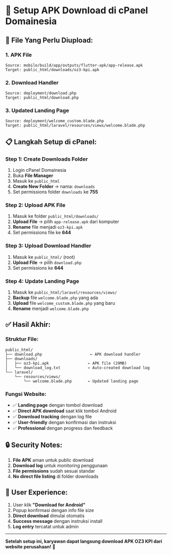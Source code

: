 # 🚀 Setup APK Download di cPanel Domainesia

## 📁 **File Yang Perlu Diupload:**

### 1. **APK File**
```
Source: mobile/build/app/outputs/flutter-apk/app-release.apk
Target: public_html/downloads/oz3-kpi.apk
```

### 2. **Download Handler**
```
Source: deployment/download.php  
Target: public_html/download.php
```

### 3. **Updated Landing Page**
```
Source: deployment/welcome_custom.blade.php
Target: public_html/laravel/resources/views/welcome.blade.php
```

## 📋 **Langkah Setup di cPanel:**

### **Step 1: Create Downloads Folder**
1. Login cPanel Domainesia
2. Buka **File Manager**
3. Masuk ke `public_html`
4. **Create New Folder** → nama: `downloads`
5. Set permissions folder `downloads` ke **755**

### **Step 2: Upload APK File**
1. Masuk ke folder `public_html/downloads/`
2. **Upload File** → pilih `app-release.apk` dari komputer
3. **Rename** file menjadi `oz3-kpi.apk`
4. Set permissions file ke **644**

### **Step 3: Upload Download Handler**
1. Masuk ke `public_html/` (root)
2. **Upload File** → pilih `download.php`
3. Set permissions ke **644**

### **Step 4: Update Landing Page**
1. Masuk ke `public_html/laravel/resources/views/`
2. **Backup** file `welcome.blade.php` yang ada
3. **Upload** file `welcome_custom.blade.php` yang baru
4. **Rename** menjadi `welcome.blade.php`

## ✅ **Hasil Akhir:**

### **Struktur File:**
```
public_html/
├── download.php                     ← APK download handler
├── downloads/
│   ├── oz3-kpi.apk                 ← APK file (29MB)
│   └── download_log.txt            ← Auto-created download log
└── laravel/
    └── resources/views/
        └── welcome.blade.php       ← Updated landing page
```

### **Fungsi Website:**
- ✅ **Landing page** dengan tombol download
- ✅ **Direct APK download** saat klik tombol Android
- ✅ **Download tracking** dengan log file
- ✅ **User-friendly** dengan konfirmasi dan instruksi
- ✅ **Professional** dengan progress dan feedback

## 🔒 **Security Notes:**

1. **File APK** aman untuk public download
2. **Download log** untuk monitoring penggunaan
3. **File permissions** sudah sesuai standar
4. **No direct file listing** di folder downloads

## 📱 **User Experience:**

1. User klik **"Download for Android"**
2. Popup konfirmasi dengan info file size
3. **Direct download** dimulai otomatis
4. **Success message** dengan instruksi install
5. **Log entry** tercatat untuk admin

---

**Setelah setup ini, karyawan dapat langsung download APK OZ3 KPI dari website perusahaan!** 🎉